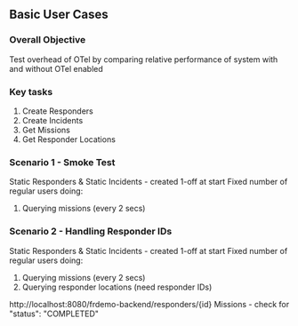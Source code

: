 ## Basic User Cases

### Overall Objective

Test overhead of OTel by comparing relative performance of system with and without OTel enabled

### Key tasks

1. Create Responders
2. Create Incidents
3. Get Missions
4. Get Responder Locations

### Scenario 1 - Smoke Test

Static Responders & Static Incidents - created 1-off at start
Fixed number of regular users doing:

1. Querying missions (every 2 secs)

### Scenario 2 - Handling Responder IDs

Static Responders & Static Incidents - created 1-off at start
Fixed number of regular users doing:

1. Querying missions (every 2 secs)
2. Querying responder locations (need responder IDs)

http://localhost:8080/frdemo-backend/responders/{id}
Missions - check for "status": "COMPLETED"
